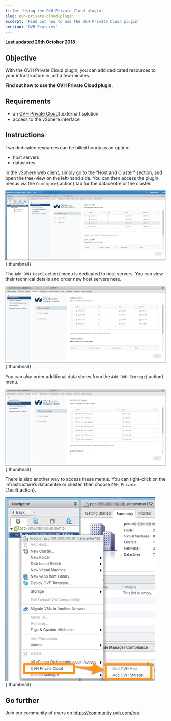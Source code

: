 ```yaml
---
title: 'Using the OVH Private Cloud plugin'
slug: ovh-private-cloud-plugin
excerpt: 'Find out how to use the OVH Private Cloud plugin'
section: 'OVH Features'
---
```


**Last updated 26th October 2018**

## Objective

With the OVH Private Cloud plugin, you can add dedicated resources to your infrastructure in just a few minutes.

**Find out how to use the OVH Private Cloud plugin.**


## Requirements

- an [OVH Private Cloud](https://www.ovh.lt/private-cloud/){.external} solution
- access to the vSphere interface


## Instructions

Two dedicated resources can be billed hourly as an option:
- host servers
- datastores

In the vSphere web client, simply go to the “Host and Cluster” section, and open the tree-view on the left-hand side. You can then access the plugin menus via the `Configure`{.action} tab for the datacentre or the cluster.

![](images/addhost_01.png){.thumbnail}

The `Add OVH Host`{.action} menu is dedicated to host servers. You can view their technical details and order new host servers here.

![](images/addhost_02.png){.thumbnail}

You can also order additional data stores from the `Add OVH Storage`{.action} menu.

![](images/addstorage_02.png){.thumbnail}

There is also another way to access these menus. You can right-click on the infrastructure’s datacentre or cluster, then choose `OVH Private Cloud`{.action}.

![OVH Dedicated Cloud Option](images/rightclick.png){.thumbnail}

## Go further

Join our community of users on <https://community.ovh.com/en/>.
